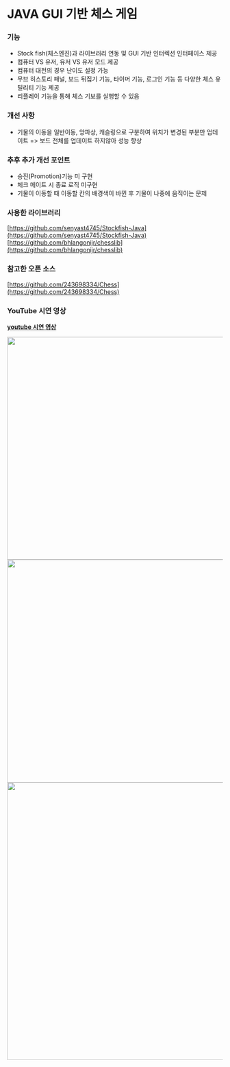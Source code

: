 
# JAVA GUI 기반 체스 게임


### 기능
- Stock fish(체스엔진)과 라이브러리 연동 및 GUI 기반 인터렉션 인터페이스 제공
- 컴퓨터 VS 유저, 유저 VS 유저 모드 제공
- 컴퓨터 대전의 경우 난이도 설정 가능
- 무브 히스토리 패널, 보드 뒤집기 기능, 타이머 기능, 로그인 기능 등 다양한 체스 유틸리티 기능 제공
- 리플레이 기능을 통해 체스 기보를 실행할 수 있음

### 개선 사항
- 기물의 이동을 일반이동, 앙파상, 캐슬링으로 구분하여 위치가 변경된 부분만 업데이트 => 보드 전체를 업데이트 하지않아 성능 향상

### 추후 추가 개선 포인트
- 승진(Promotion)기능 미 구현
- 체크 메이트 시 종료 로직 미구현
- 기물이 이동할 때 이동할 칸의 배경색이 바뀐 후 기물이 나중에 움직이는 문제

### 사용한 라이브러리
[https://github.com/senyast4745/Stockfish-Java](https://github.com/senyast4745/Stockfish-Java) </br>
[https://github.com/bhlangonijr/chesslib](https://github.com/bhlangonijr/chesslib)

### 참고한 오픈 소스
[https://github.com/243698334/Chess](https://github.com/243698334/Chess)


### YouTube 시연 영상
**[youtube 시연 영상](https://youtu.be/Cco1NRFp1SQ)**

<img src="https://github.com/user-attachments/assets/4ef177ae-8b00-41aa-a4bc-16f7a1e378b8" width="600" height="520"/>
<img src="https://github.com/user-attachments/assets/0e608749-d607-4fa9-a0c1-ef855a0a8f7c" width="600" height="520"/>
<img src="https://github.com/user-attachments/assets/8d36e9e5-27c4-4765-90e9-1d7c772effb7" width="812" height="648"/>
